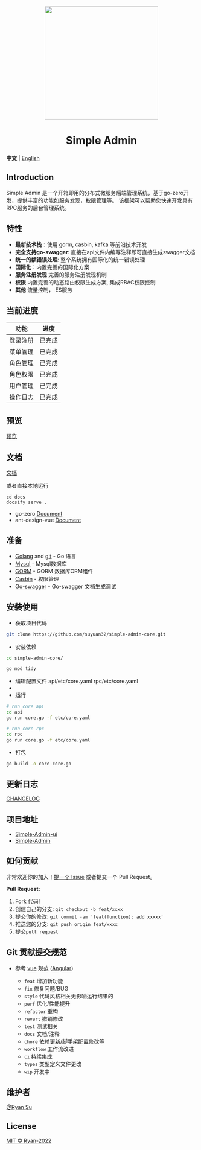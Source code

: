 <div align="center">
<img src="https://s1.imagehub.cc/images/2022/08/12/logo_512.png" width="300px" height="300px"/>
<h1>Simple Admin</h1>
</div>

**中文** | [English](./README.En.md)

## Introduction

Simple Admin 是一个开箱即用的分布式微服务后端管理系统，基于go-zero开发，提供丰富的功能如服务发现，权限管理等。
该框架可以帮助您快速开发具有RPC服务的后台管理系统。

## 特性

- **最新技术栈**：使用 gorm, casbin, kafka 等前沿技术开发
- **完全支持go-swagger**: 直接在api文件内编写注释即可直接生成swagger文档
- **统一的额错误处理**: 整个系统拥有国际化的统一错误处理
- **国际化**：内置完善的国际化方案
- **服务注册发现** 完善的服务注册发现机制
- **权限** 内置完善的动态路由权限生成方案, 集成RBAC权限控制
- **其他** 流量控制， ES服务

## 当前进度

| 功能   | 进度  |
|------|-----|
| 登录注册 | 已完成 |
| 菜单管理 | 已完成 |
| 角色管理 | 已完成 |
| 角色权限 | 已完成 |
| 用户管理 | 已完成 |
| 操作日志 | 已完成 |

## 预览

[预览](https://suyuan32.github.io/simple-admin-core/#/simple-admin/zh-cn/docs/screenshot)


## 文档

[文档](https://suyuan32.github.io/simple-admin-core/)

或者直接本地运行
```shell
cd docs
docsify serve .
```

- go-zero
  [Document](https://go-zero.dev/)
- ant-design-vue [Document](https://antdv.com/components/overview)

## 准备

- [Golang](http://go.dev/) and [git](https://git-scm.com/) - Go 语言
- [Mysql](https://www.mysql.com/) - Mysql数据库
- [GORM](https://gorm.io/) - GORM 数据库ORM组件
- [Casbin](https://casbin.org/) - 权限管理
- [Go-swagger](https://goswagger.io/) - Go-swagger 文档生成调试

## 安装使用

- 获取项目代码

```bash
git clone https://github.com/suyuan32/simple-admin-core.git
```

- 安装依赖

```bash
cd simple-admin-core/

go mod tidy
```
- 编辑配置文件 api/etc/core.yaml  rpc/etc/core.yaml
- 
- 运行

```bash
# run core api
cd api 
go run core.go -f etc/core.yaml

# run core rpc
cd rpc
go run core.go -f etc/core.yaml
```

- 打包


```bash
go build -o core core.go
```


## 更新日志

[CHANGELOG](./CHANGELOG.zh_CN.md)

## 项目地址

- [Simple-Admin-ui](https://github.com/suyuan32/Simple-Admin-ui)
- [Simple-Admin](https://github.com/suyuan32/Simple-Admin)

## 如何贡献

非常欢迎你的加入！[提一个 Issue](https://github.com/suyuan32/Simple-Admin/issues/new/choose) 或者提交一个 Pull Request。

**Pull Request:**

1. Fork 代码!
2. 创建自己的分支: `git checkout -b feat/xxxx`
3. 提交你的修改: `git commit -am 'feat(function): add xxxxx'`
4. 推送您的分支: `git push origin feat/xxxx`
5. 提交`pull request`

## Git 贡献提交规范

- 参考 [vue](https://github.com/vuejs/vue/blob/dev/.github/COMMIT_CONVENTION.md) 规范 ([Angular](https://github.com/conventional-changelog/conventional-changelog/tree/master/packages/conventional-changelog-angular))

    - `feat` 增加新功能
    - `fix` 修复问题/BUG
    - `style` 代码风格相关无影响运行结果的
    - `perf` 优化/性能提升
    - `refactor` 重构
    - `revert` 撤销修改
    - `test` 测试相关
    - `docs` 文档/注释
    - `chore` 依赖更新/脚手架配置修改等
    - `workflow` 工作流改进
    - `ci` 持续集成
    - `types` 类型定义文件更改
    - `wip` 开发中
## 维护者

[@Ryan Su](https://github.com/suyuan32)

## License

[MIT © Ryan-2022](./LICENSE)
